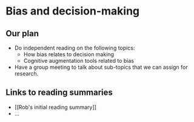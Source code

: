 # Bias and decision-making
## Our plan

- Do independent reading on the following topics:
  - How bias relates to decision making
  - Cognitive augmentation tools related to bias
- Have a group meeting to talk about sub-topics that we can assign for research.
## Links to reading summaries
- [[Rob's initial reading summary]]
- ...
